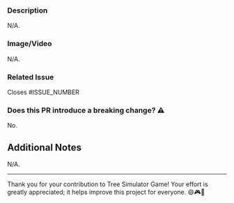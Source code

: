 <!-- Read this before opening this PR: https://github.com/Mangito/Tree-Simulator/wiki/ProjectBestPractices#pull-requests -->

### Description

N/A.

### Image/Video

N/A.

### Related Issue

Closes #ISSUE_NUMBER

### Does this PR introduce a breaking change? ⚠️

No.

<!-- If "Yes", please describe the impact  -->

## Additional Notes

N/A.

---

Thank you for your contribution to Tree Simulator Game! Your effort is greatly appreciated; it helps improve this project for everyone. 😄🎮🚀

